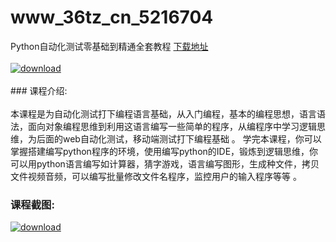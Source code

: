 # www_36tz_cn_5216704
Python自动化测试零基础到精通全套教程
[下载地址](http://www.36tz.cn/article/5216704 "下载地址")
<br/></br>[![download](http://36tz.cn/muke_img/2020_12_2-9-300x175.png "下载地址")](http://www.36tz.cn/article/5216704 "下载地址")
<br/></br>### 课程介绍:<br/></br>本课程是为自动化测试打下编程语言基础，从入门编程，基本的编程思想，语言语法，面向对象编程思维到利用这语言编写一些简单的程序，从编程序中学习逻辑思维，为后面的web自动化测试，移动端测试打下编程基础 。
学完本课程，你可以掌握搭建编写python程序的环境，使用编写python的IDE，锻炼到逻辑思维，你可以用python语言编写如计算器，猜字游戏，语言编写图形，生成种文件，拷贝文件视频音频，可以编写批量修改文件名程序，监控用户的输入程序等等 。

### 课程截图:
[![download](http://36tz.cn/muke_img/2020_12_1-10.png "下载地址")](http://www.36tz.cn/article/5216704 "下载地址")
